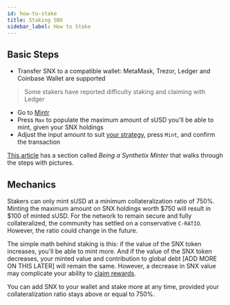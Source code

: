 ```yaml
---
id: how-to-stake
title: Staking SNX
sidebar_label: How to Stake
---
```


## Basic Steps

- Transfer SNX to a compatible wallet: MetaMask, Trezor, Ledger and Coinbase Wallet are supported
> Some stakers have reported difficulty staking and claiming with Ledger
- Go to <a class="link" target="_blank" href="https://beta.mintr.synthetix.io/">Mintr</a>
- Press `Max` to populate the maximum amount of sUSD you'll be able to mint, given your SNX holdings
- Adjust the input amount to suit <a href="/docs/staking-strategies" class="link">your strategy</a>, press `Mint`, and confirm the transaction

<a class="link" href="https://defitutorials.substack.com/p/the-ultimate-guide-to-synthetix">This article</a> has a section called *Being a Synthetix Minter* that walks through the steps with pictures.

## Mechanics

Stakers can only mint sUSD at a minimum collateralization ratio of 750%. Minting the maximum amount on SNX holdings worth $750 will result in $100 of minted sUSD. For the network to remain secure and fully collateralized, the community has settled on a conservative `C-RATIO`. However, the ratio could change in the future.

The simple math behind staking is this: if the value of the SNX token increases, you'll be able to mint more. And if the value of the SNX token decreases, your minted value and contribution to global debt [ADD MORE ON THIS LATER] will remain the same. However, a decrease in SNX value may complicate your ability to <a href="/docs/claiming-rewards" class="link">claim rewards</a>.


You can add SNX to your wallet and stake more at any time, provided your collateralization ratio stays above or equal to 750%.
